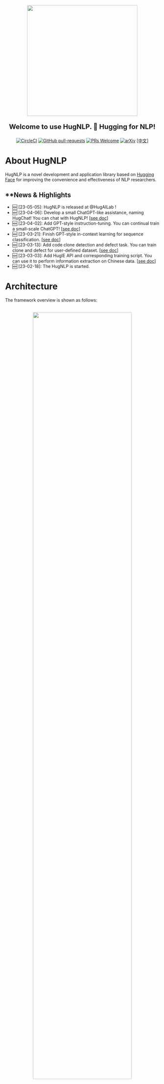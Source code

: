 <p align="center">
    <br>
    <img src="images/logo.png" width="360"/>
    <br>
</p>

<p align="center" style="font-size:22px;"> <b> Welcome to use HugNLP. 🤗 Hugging for NLP! </b>
</p>

<div align="center">

[![CircleCI](https://dl.circleci.com/status-badge/img/gh/HugAILab/HugNLP/tree/main.svg?style=svg)](https://dl.circleci.com/status-badge/redirect/gh/HugAILab/HugNLP/tree/main)
[![GitHub pull-requests](https://img.shields.io/github/issues-pr/HugAILab/HugNLP.svg)](https://github.com/HugAILab/HugNLP/pull/)
[![PRs Welcome](https://img.shields.io/badge/PRs-welcome-brightgreen.svg?style=flat-square)](http://makeapullrequest.com)
[![arXiv](https://img.shields.io/badge/arXiv-2302.14286-b31b1b.svg)](https://arxiv.org/abs/2302.14286)
[[中文](./README_zh.md)]
</div>

# About HugNLP

HugNLP is a novel development and application library based on [Hugging Face](https://huggingface.co/) for improving the convenience and effectiveness of NLP researchers.

<!-- The founder and main developer is [Jianing Wang](https://wjn1996.github.io/). The collaborators are [Nuo Chen](https://github.com/nchen909), [Qiushi Sun](https://github.com/QiushiSun) and . -->

## **News & Highlights

- 🆕 [23-05-05]: HugNLP is released at @HugAILab !
- 🆕 [23-04-06]: Develop a small ChatGPT-like assistance, naming HugChat! You can chat with HugNLP! [[see doc](./documents/instruction_prompting/generative_instruction_tuning.md)]
- 🆕 [23-04-02]: Add GPT-style instruction-tuning. You can continual train a small-scale ChatGPT! [[see doc](./documents/instruction_prompting/generative_instruction_tuning.md)]
- 🆕 [23-03-21]: Finish GPT-style in-context learning for sequence classification. [[see doc](./documents/instruction_prompting/incontext_learning_for_cls.md)]
- 🆕 [23-03-13]: Add code clone detection and defect task. You can train clone and defect for user-defined dataset. [[see doc](./documents/code/code_classification.md)]
- 🆕 [23-03-03]: Add HugIE API and corresponding training script. You can use it to perform information extraction on Chinese data. [[see doc](./documents/information_extraction/HugIE.md)]
- 🆕 [23-02-18]: The HugNLP is started.

# Architecture

The framework overview is shown as follows:

<p align="center">
    <br>
    <img src="images/overview.png" width="80%"/>
    <br>
<p>

### Models

In HugNLP, we provide some popular transformer-based models as backbones, such as BERT, RoBERTa, GPT-2, etc. We also release our pre-built KP-PLM, a novel knowledge-enhanced pre-training paradigm to inject factual knowledge and can be easily used for arbitrary PLMs.
Apart from basic PLMs, we also implement some task-specific models, involving sequence classification, matching, labeling, span extraction, multi-choice, and text generation.
Notably, we develop standard fine-tuning (based on CLS Head and prompt-tuning models that enable PLM tuning on classification tasks.
For few-shot learning settings, HugNLP provides a prototypical network in both few-shot text classification and named entity recognition (NER).

In addition, we also incorporate some plug-and-play utils in HugNLP.

1. Parameter Freezing. If we want to perform parameter-efficient learning, which aims to freeze some parameters in PLMs to improve the training efficiency, we can set the configure `use_freezing` and freeze the backbone. A use case is shown in Code.
2. Uncertainty Estimation aims to calculate the model certainty when in semi-supervised learning.
3. We also design Prediction Calibration, which can be used to further improve the accuracy by calibrating the distribution and alleviating the semantics bias problem.

### Processors

Processors aim to load the dataset and process the task examples in a pipeline containing sentence tokenization, sampling, and tensor generation.
Specifically, users can directly obtain the data through `load_dataset`, which can directly download it from the Internet or load it from the local disk.
For different tasks, users should define a task-specific data collator, which aims to transform the original examples into model input tensor features.

### Applications

It provides rich modules for users to build real-world applications and products by selecting among an array of settings from Models and Processors.

# Core Capacities

We provide some core capacities to support the NLP downstream applications.

### Knowledge-enhanced Pre-trained Language Model

Conventional pre-training methods lack factual knowledge.
To deal with this issue, we present KP-PLM with a novel knowledge prompting paradigm for knowledge-enhanced pre-training.

Specifically, we construct a knowledge sub-graph for each input text by recognizing entities and aligning with the knowledge base and decompose this sub-graph into multiple relation paths, which can be directly transformed into language prompts.

### Prompt-based Fine-tuning

Prompt-based fine-tuning aims to reuse the pre-training objective (e.g., Masked Language Modeling, Causal Language Modeling) and utilizes a well-designed template and verbalizer to make predictions, which has achieved great success in low-resource settings.

We integrate some novel approaches into HugNLP, such as PET, P-tuning, etc.

### Instruction Tuning & In-Context Learning

Instruction-tuning and in-context learning enable few/zero-shot learning without parameter update, which aims to concatenate the task-aware instructions or example-based demonstrations to prompt GPT-style PLMs to generate reliable responses.
So, all the NLP tasks can be unified into the same format and can substantially improve the models" generalization.

Inspired by this idea, we extend it into other two paradigms:

1. extractive-style paradigm: we unify various NLP tasks into span extraction, which is the same as extractive question answering.
2. inference-style paradigm: all the tasks can be viewed as natural language inference to match the relations between inputs and outputs.
3. generative-style paradigm: we unify all the tasks into generative format, and train the causal models based on instruction-tuning, in-context learning or chain-of-thought.

### Self-training with Uncertainty Estimation

Self-training can address the labeled data scarcity issue by leveraging the large-scale unlabeled data in addition to labeled data, which is one of the mature paradigms in semi-supervised learning.
However, the standard self-training may generate too much noise, inevitably degrading the model performance due to confirmation bias.

Thus, we present uncertainty-aware self-training. Specifically, we train a teacher model on few-shot labeled data, and then use Monte Carlo (MC) dropout technique in Bayesian neural network (BNN) to approximate the model certainty, and judiciously select the examples that have a higher model certainty of the teacher.

### Parameter-Efficient Learning

To improve the training efficiency of HugNLP, we also implement parameter-efficient learning, which aims to freeze some parameters in the backbone so that we only tune a few parameters during model training.
We develop some novel parameter-efficient learning approaches, such as Prefix-tuning, Adapter-tuning, BitFit and LoRA, etc.

# Installation

```
$ git clone https://github.com/HugAILab/HugNLP.git
$ cd HugNLP
$ python3 setup.py install
```

At present, the project is still being developed and improved, and there may be some `bugs` in use, please understand. We also look forward to your being able to ask issues or committing some valuable pull requests.

# Pre-built Applications Overview

We demonstrate all pre-built applications in HugNLP. You can choose one application to use HugNLP. You can also click the link to see the details document.

| **Applications**           | **Runing Tasks**        | **Task Notes**                                                                                                                                                                                                                                                    | **PLM Models**                    | **Documents**                                                           |
| -------------------------------- | ----------------------------- | ----------------------------------------------------------------------------------------------------------------------------------------------------------------------------------------------------------------------------------------------------------------------- | --------------------------------------- | ----------------------------------------------------------------------------- |
| **Default Application**    | run_seq_cls.sh                | **Goal**: Standard **Fine-tuning** or **Prompt-tuning** for sequence classification on user-defined dataset. `<br>` **Path**: applications/default_applications                                                                               | BERT, RoBERTa, DeBERTa                  | [click](./documents/default_tasks/default_sequence_classification.md)            |
|                                  | run_seq_labeling.sh           | **Goal**: Standard **Fine-tuning** for sequence labeling on user-defined dataset. `<br>` **Path**: applications/default_applications                                                                                                                | BERT, RoBERTa, ALBERT                   |                                                                               |
| **Pre-training**           | run_pretrain_mlm.sh           | **Goal**: Pre-training via **Masked Language Modeling** (MLM). `<br>` **Path**: applications/pretraining/                                                                                                                                           | BERT, RoBERTa                           | [click](./documents/pretraining/Masked%20LM%20for%20Continual%20Pre-training.md) |
|                                  | run_pretrain_casual_lm.sh     | **Goal**: Pre-training via **Causal Language Modeling** (CLM). `<br>` **Path**: applications/pretraining                                                                                                                                            | BERT, RoBERTa                           | [click](./documents/pretraining/Causal%20LM%20for%20Continual%20Pre-training.md) |
| **GLUE Benchmark**         | run_glue.sh                   | **Goal**: Standard **Fine-tuning** or **Prompt-tuning** for GLUE classification tasks. `<br>` **Path**: applications/benchmark/glue                                                                                                           | BERT, RoBERTa, DeBERTa                  |                                                                               |
|                                  | run_causal_incontext_glue.sh  | **Goal**: **In-context learning** for GLUE classification tasks. `<br>` **Path**: applications/benchmark/glue                                                                                                                                       | GPT-2                                   |                                                                               |
| **CLUE Benchmark**         | clue_finetune_dev.sh          | **Goal**: Standard **Fine-tuning** and **Prompt-tuning** for CLUE classification task。 `<br>` **Path**: applications/benchmark/clue                                                                                                          | BERT, RoBERTa, DeBERTa                  |                                                                               |
|                                  | run_clue_cmrc.sh              | **Goal**: Standard **Fine-tuning** for CLUE CMRC2018 task. `<br>` **Path**: applications/benchmark/cluemrc                                                                                                                                          | BERT, RoBERTa, DeBERTa                  |                                                                               |
|                                  | run_clue_c3.sh                | **Goal**: Standard **Fine-tuning** for CLUE C3 task. `<br>` **Path**: applications/benchmark/cluemrc                                                                                                                                                | BERT, RoBERTa, DeBERTa                  |                                                                               |
|                                  | run_clue_chid.sh              | **Goal**: Standard **Fine-tuning** for CLUE CHID task. `<br>` **Path**: applications/benchmark/cluemrc                                                                                                                                              | BERT, RoBERTa, DeBERTa                  |                                                                               |
| **Instruction-Prompting**  | run_causal_instruction.sh     | **Goal**: **Cross-task training** via generative Instruction-tuning based on causal PLM. `<font color='red'>`**You can use it to train a small ChatGPT**`</font>`. `<br>` **Path**: applications/instruction_prompting/instruction_tuning | GPT2                                    | [click](./documents/instruction_prompting/generative_instruction_tuning.md)      |
|                                  | run_zh_extract_instruction.sh | **Goal**: **Cross-task training** via extractive Instruction-tuning based on Global Pointer model. `<br>` **Path**: applications/instruction_prompting/chinese_instruction                                                                          | BERT, RoBERTa, DeBERTa                  | [click](./documents/instruction_prompting/extractive_instruction_tuning.md)      |
|                                  | run_causal_incontext_cls.sh   | **Goal**: **In-context learning** for user-defined classification tasks. `<br>` **Path**: applications/instruction_prompting/incontext_learning                                                                                                     | GPT-2                                   | [click](./documents/instruction_prompting/incontext_learning_for_cls.md)         |
| **Information Extraction** | run_extractive_unified_ie.sh  | **Goal**: **HugIE**: training a unified chinese information extraction via extractive instruction-tuning. `<br>` **Path**: applications/information_extraction/HugIE                                                                                | BERT, RoBERTa, DeBERTa                  | [click](./documents/information_extraction/HugIE.md)                             |
|                                  | api_test.py                   | **Goal**: HugIE: API test. `<br>` **Path**: applications/information_extraction/HugIE                                                                                                                                                                     | -                                       | [click](./documents/information_extraction/HugIE.md)                             |
|                                  | run_fewnerd.sh                | **Goal**: **Prototypical learning** for named entity recognition, including SpanProto, TokenProto `<br>` **Path**: applications/information_extraction/fewshot_ner                                                                                  | BERT                                    |                                                                               |
| **Code NLU**               | run_clone_cls.sh              | **Goal**: Standard **Fine-tuning** for code clone classification task. `<br>` **Path**: applications/code/code_clone                                                                                                                                | CodeBERT, CodeT5, GraphCodeBERT, PLBART | [click](./documents/code/code_classification.md)                                 |
|                                  | run_defect_cls.sh             | **Goal**: Standard **Fine-tuning** for code defect classification task. `<br>` **Path**: applications/code/code_defect                                                                                                                              | CodeBERT, CodeT5, GraphCodeBERT, PLBART | [click](./documents/code/code_classification.md)                                 |

More details of the pre-built applications and settings with the designed models and processors can be found in [HugNLP Documents](./documents/README.md).

# Quick Use

Here we provide an example to show you to quick use HugNLP.
If you want to perform a classification task on user-defined dataset, you can prepare three json files (``train.json``, ``dev.json``, ``test.json``) on a directory. And you can run the script file

```
$ bash ./application/default_applications/run_seq_cls.sh
```

Before the experiment, you must define the following parameters in the script file ``run_seq_cls.sh``.

- --model_name_or_path: the pre-trained model name or path. e.g. bert-base-uncased
- --data_path: the path of the dataset (including ``train.json``, ``dev.json`` and ``test.json``), e.g. ``./datasets/data_example/cls/``.
- --user_defined: you must define label_names if there is not exist a ``label_names.txt``.

If you want to use prompt-based fine-tuning, you can add the following parameters:

- --use_prompt_for_cls
- ---task_type: one of ``masked_prompt_cls``, ``masked_prompt_prefix_cls``,``masked_prompt_ptuning_cls``, ``masked_prompt_adapter_cls``.

You also should add ``template.json`` and ``label_words_mapping.json``.

If you wang to use parameter-efficient learning, you can add the following parameter:

- --use_freezing

The example of ``run_seq_cls.sh`` is:

```bash
path=chinese-macbert-base
MODEL_TYPE=bert
data_path=/wjn/frameworks/HugNLP/datasets/data_example/cls
TASK_TYPE=head_cls
len=196
bz=4
epoch=10
eval_step=50
wr_step=10
lr=1e-05

export CUDA_VISIBLE_DEVICES=0,1
python3 -m torch.distributed.launch --nproc_per_node=2 --master_port=6014 hugnlp_runner.py \
--model_name_or_path=$path \
--data_dir=$data_path \
--output_dir=./outputs/default/sequence_classification\
--seed=42 \
--exp_name=default-cls \
--max_seq_length=$len \
--max_eval_seq_length=$len \
--do_train \
--do_eval \
--do_predict \
--per_device_train_batch_size=$bz \
--per_device_eval_batch_size=4 \
--gradient_accumulation_steps=1 \
--evaluation_strategy=steps \
--learning_rate=$lr \
--num_train_epochs=$epoch \
--logging_steps=100000000 \
--eval_steps=$eval_step \
--save_steps=$eval_step \
--save_total_limit=1 \
--warmup_steps=$wr_step \
--load_best_model_at_end \
--report_to=none \
--task_name=default_cls \
--task_type=$TASK_TYPE \
--model_type=$MODEL_TYPE \
--metric_for_best_model=acc \
--pad_to_max_length=True \
--remove_unused_columns=False \
--overwrite_output_dir \
--fp16 \
--label_names=labels \
--keep_predict_labels \
--user_defined="label_names=entailment,neutral,contradiction"
```

# Quick Develop

This section is for developer.
HugNLP is easy to use and develop. We draw a workflow in the following figure to show how to develop a new running task.

<p align="center">
    <br>
    <img src="images/workflow.png" width="90%"/>
    <br>
</p>
It consists of five main steps, including library installation, data preparation, processor selection or design, model selection or design, and application design.
This illustrates that HugNLP can simplify the implementation of complex NLP models and tasks.

# Prebuilt Products

Here, we show two examples of the pre-built API applications.

### HugChat: Towards Generative Instruction-tuning for ChatGPT-like PLMs

HugChat a small ChatGPT-like model and is based on generative instruction-tuning, which aims to unify all NLP task into generative format to train the causal language model (e.g., GPT2, BART).
You can directly use HugNLP to perform instruction-tuning, and continual train a small ChatGPT-style model on user-defined task-specific corpora.

You can chat with HugChat by run:

```
$ python3 applications/instruction_prompting/HugChat/hugchat.py
```

![image](./images/hugchat_hello.jpg)

<details><summary><b>1. Write a story</b></summary>

![image](./images/hugchat_story.jpg)

</details>

<details><summary><b>2. Write a letter</b></summary>

![image](./images/hugchat_letter.jpg)

</details>

<details><summary><b>3. Calculation</b></summary>

![image]()

</details>

<details><summary><b>4. Natural Language Understanding (Sentiment, Reading Comprehension, KBQA)</b></summary>

![image](./images/hugchat_nlu.jpg)

</details>

<details><summary><b>5. Searching</b></summary>

![image](./images/hugchat_search.jpg)

</details>

<details><summary><b>6. Code Programming</b></summary>

![image](./images/hugchat_code.jpg)

</details>

Please Have fun, more details can be found in [here](./documents/instruction_prompting/generative_instruction_tuning.md).

### HugIE: Towards Chinese Unified Information Extraction via Extractive MRC and Instruction-tuning

Information Extraction (IE) aims to extract structure knowledge from un-structure text. The structure knowledge is formed as a triple ""(head_entity, relation, tail_entity)"". IE consists of two main tasks:

- Named Entity Recognition (NER) aims to extract all entity mentions of one type.
- Relation Extraction (RE). It has two kinds of goal, the first aims to classify the relation between two entities, and the second aims to predict the tail entity when given one head entity and the corresponding relation.
- We unify the tasks of NER and RE into the paradigm of extractive question answering (i.e., machine reading comprehension).
- We design task-specific instruction and language prompts for NER and RE.

> For the NER task:
>
> - instruction: "找到文章中所有【{entity_type}】类型的实体？文章：【{passage_text}】"
>
> For the RE task:
>
> - instruction: "找到文章中【{head_entity}】的【{relation}】？文章：【{passage_text}】"

- During the training, we utilize Global Pointer with Chinese-Macbert as the basic model.；

Our model is saved in Hugging Face: [https://huggingface.co/wjn1996/wjn1996-hugnlp-hugie-large-zh](https://huggingface.co/wjn1996/wjn1996-hugnlp-hugie-large-zh).

Quick use HugIE for Chinese information extraction：

```python
from applications.information_extraction.HugIE.api_test import HugIEAPI
model_type = "bert"
hugie_model_name_or_path = "wjn1996/wjn1996-hugnlp-hugie-large-zh"
hugie = HugIEAPI("bert", hugie_model_name_or_path)
text = "央广网北京2月23日消息 据中国地震台网正式测定，2月23日8时37分在塔吉克斯坦发生7.2级地震，震源深度10公里，震中位于北纬37.98度，东经73.29度，距我国边境线最近约82公里，地震造成新疆喀什等地震感强烈。"

entity = "塔吉克斯坦地震"
relation = "震源位置"
predictions, topk_predictions = hugie.request(text, entity, relation=relation)
print("entity:{}, relation:{}".format(entity, relation))
print("predictions:\n{}".format(predictions))
print("topk_predictions:\n{}".format(predictions))
print("\n\n")

"""
# 事件信息输出结果：
entity:塔吉克斯坦地震, relation:震源位置
predictions:
{0: ["10公里", "距我国边境线最近约82公里", "北纬37.98度，东经73.29度", "北纬37.98度，东经73.29度，距我国边境线最近约82公里"]}
topk_predictions:
{0: [{"answer": "10公里", "prob": 0.9895901083946228, "pos": [(80, 84)]}, {"answer": "距我国边境线最近约82公里", "prob": 0.8584909439086914, "pos": [(107, 120)]}, {"answer": "北纬37.98度，东经73.29度", "prob": 0.7202121615409851, "pos": [(89, 106)]}, {"answer": "北纬37.98度，东经73.29度，距我国边境线最近约82公里", "prob": 0.11628123372793198, "pos": [(89, 120)]}]}
"""

entity = "塔吉克斯坦地震"
relation = "时间"
predictions, topk_predictions = hugie.request(text, entity, relation=relation)
print("entity:{}, relation:{}".format(entity, relation))
print("predictions:\n{}".format(predictions))
print("topk_predictions:\n{}".format(predictions))
print("\n\n")

"""
# 事件信息输出结果：
entity:塔吉克斯坦地震, relation:时间
predictions:
{0: ["2月23日8时37分"]}
topk_predictions:
{0: [{"answer": "2月23日8时37分", "prob": 0.9999995231628418, "pos": [(49, 59)]}]}
"""
```

# Contributors

<a href="https://github.com/HugAILab/HugNLP/graphs/contributors">
  <img src="https://contrib.rocks/image?repo=HugAILab/HugNLP" />
</a>

# Contact

If you have any questions or suggestions, you can join the dingding interaction groups:

<p align="center">
    <br>
    <img src="images/dingding.jpg" width="250"/>
    <br>
</p>

or you can contact the author [`Jianing Wang`](https://wjn1996.github.io).

# Cite Me

If you find this repository helpful, feel free to cite our paper:

```latex
@misc{wang2023hugnlp,
  doi       = {10.48550/ARXIV.2302.14286},
  url       = {https://arxiv.org/abs/2302.14286},
  author    = {Jianing Wang, Nuo Chen, Qiushi Sun, Wenkang Huang, Chengyu Wang, Ming Gao},
  title     = {HugNLP: A Unified and Comprehensive Library for Natural Language Processing},
  year      = {2023}
}
```

# References

1. Jianing Wang, Nuo Chen, Qiushi Sun, Wenkang Huang, Chengyu Wang, Ming Gao:
   HugNLP: A Unified and Comprehensive Library for Natural Language Processing. CoRR abs/2302.14286 (2023)
2. Jianing Wang, Wenkang Huang, Minghui Qiu, Qiuhui Shi, Hongbin Wang, Xiang Li, Ming Gao:
   Knowledge Prompting in Pre-trained Language Model for Natural Language Understanding. EMNLP 2022: 3164-3177
3. Chengyu Wang, Jianing Wang, Minghui Qiu, Jun Huang, Ming Gao: TransPrompt: Towards an Automatic Transferable Prompting Framework for Few-shot Text Classification. EMNLP 2021: 2792-2802
4. Jianing Wang, Chengyu Wang, Jun Huang, Ming Gao, Aoying Zhou: Uncertainty-aware Self-training for Low-resource Neural Sequence Labeling. AAAI 2023.
5. Nuo Chen, Qiushi Sun, Renyu Zhu, Xiang Li, Xuesong Lu, Ming Gao: CAT-probing: A Metric-based Approach to Interpret How Pre-trained Models for Programming Language Attend Code Structure. EMNLP 2022 Findings: 4000--4008

# Acknowledgement

We thank to the Platform of AI (PAI) in Alibaba Group and Ant Group to support our work. The friend framework is [EasyNLP](https://github.com/alibaba/EasyNLP). We also thank all the developers that contribute to our work!
